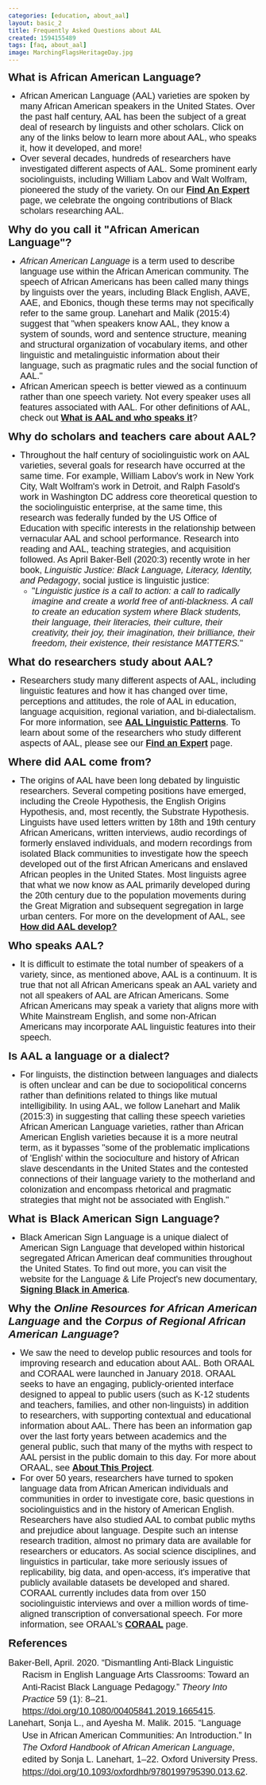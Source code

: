 ```yaml
---
categories: [education, about_aal]
layout: basic_2
title: Frequently Asked Questions about AAL
created: 1594155489
tags: [faq, about_aal]
image: MarchingFlagsHeritageDay.jpg
---
```

<p><span style="font-size:22px;"><span style="font-family:Trebuchet MS,Helvetica,sans-serif;"><strong>What is African American Language?</strong></span></span></p><ul><li><span style="font-size:18px;"><span style="font-family:Arial,Helvetica,sans-serif;">African American Language (AAL) varieties are spoken by many African American speakers in the United States.&nbsp;Over the past half century, AAL has been the subject of a great deal of research by linguists and other scholars. Click on any of the links below to learn more about AAL, who speaks it, how it developed, and more!</span></span></li><li><span style="font-size:18px;"><span style="font-family:Arial,Helvetica,sans-serif;">Over several decades, hundreds of researchers have investigated different aspects of AAL. Some prominent early sociolinguists, including William Labov and Walt Wolfram, pioneered the study of the variety. On our <strong><a href="/AAL/Linguists">Find An Expert</a></strong> page, we celebrate the ongoing contributions of Black scholars researching AAL.</span></span></li></ul><p><span style="font-size:22px;"><span style="font-family:Trebuchet MS,Helvetica,sans-serif;"><strong>Why do you call it "African American Language"?</strong></span></span></p><ul><li><span style="font-size:18px;"><span style="font-family:Arial,Helvetica,sans-serif;"><em>African American Language</em> is a term used to describe language use within the African American community. The speech of African Americans has been called many things by linguists over the years, including Black English, AAVE, AAE, and Ebonics, though these terms may not specifically refer to the same group. Lanehart and Malik (2015:4) suggest that "when speakers know AAL, they know a system of sounds, word and sentence structure, meaning and structural organization of vocabulary items, and other linguistic and metalinguistic information about their language, such as pragmatic rules and the social function of AAL." </span></span></li><li><span style="font-size:18px;"><span style="font-family:Arial,Helvetica,sans-serif;">African American speech is better viewed as a continuum rather than one speech variety. Not every speaker uses all features associated with AAL. For other definitions of AAL, check out <strong><a href="/AAL/What-is-AAL">What is AAL and who speaks it</a></strong>?</span></span></li></ul><p><span style="font-size:22px;"><span style="font-family:Trebuchet MS,Helvetica,sans-serif;"><strong>Why do scholars and teachers care about AAL?</strong></span></span></p><ul><li><span style="font-size:18px;"><span style="font-family:Arial,Helvetica,sans-serif;">Throughout the half century of sociolinguistic work on AAL varieties, several goals for research have occurred at the same time. For example, William Labov's work in New York City, Walt Wolfram's work in Detroit, and Ralph Fasold's work in Washington DC address core theoretical question to the sociolinguistic enterprise, at the same time, this research was federally funded by the US Office of Education with specific interests in the relationship between vernacular AAL and school performance. Research into reading and AAL, teaching strategies, and acquisition followed. As April Baker-Bell (2020:3) recently wrote in her book, <em>Linguistic Justice: Black Language, Literacy, Identity, and Pedagogy</em>, social justice is linguistic justice: </span></span><ul><li><span style="font-size:18px;"><span style="font-family:Arial,Helvetica,sans-serif;">"<em>Linguistic justice is a call to action: a call to radically imagine and create a world free of anti-blackness. A call to create an education system where Black students, their language, their literacies, their culture, their creativity, their joy, their imagination, their brilliance, their freedom, their existence, their resistance MATTERS.</em>"</span></span></li></ul></li></ul><p><span style="font-size:22px;"><span style="font-family:Trebuchet MS,Helvetica,sans-serif;"><strong>What do researchers study about AAL?</strong></span></span></p><ul><li><span style="font-size:18px;"><span style="font-family:Arial,Helvetica,sans-serif;">Researchers study many different aspects of AAL, including linguistic features and how it has changed over time, perceptions and attitudes, the role of AAL in education, language acquisition, regional variation, and bi-dialectalism. For more information, see <strong><a href="/AAL/Linguistic-Patterns">AAL Linguistic Patterns</a></strong>. To learn about some of the researchers who study different aspects of AAL, please see our <strong><a href="/AAL/Linguists">Find an Expert</a></strong> page.</span></span></li></ul><p><span style="font-size:22px;"><span style="font-family:Trebuchet MS,Helvetica,sans-serif;"><strong>Where did AAL come from?</strong></span></span></p><ul><li><span style="font-size:18px;"><span style="font-family:Arial,Helvetica,sans-serif;">The origins of AAL have been long debated by linguistic researchers. Several competing positions have emerged, including the Creole Hypothesis, the English Origins Hypothesis, and, most recently, the Substrate Hypothesis. Linguists have used letters written by 18th and 19th century African Americans, written interviews, audio recordings of formerly enslaved individuals, and modern recordings from isolated Black communities to investigate how the speech developed out of the first African Americans and enslaved African peoples in the United States. Most linguists agree that what we now know as AAL primarily developed during the 20th century due to the population movements during the Great Migration and subsequent segregation in large urban centers. For more on the development of AAL, see <strong><a href="/AAL/Development">How did AAL develop?</a></strong></span></span></li></ul><p><span style="font-size:22px;"><span style="font-family:Trebuchet MS,Helvetica,sans-serif;"><strong>Who speaks AAL?</strong> </span></span></p><ul><li><span style="font-size:18px;"><span style="font-family:Arial,Helvetica,sans-serif;">It is difficult to estimate the total number of speakers of a variety, since, as mentioned above, AAL is a continuum. It is true that not all African Americans speak an AAL variety and not all speakers of AAL are African Americans. Some African Americans may speak a variety that aligns more with White Mainstream English, and some non-African Americans may incorporate AAL linguistic features into their speech.</span></span></li></ul><p><span style="font-size:22px;"><span style="font-family:Trebuchet MS,Helvetica,sans-serif;"><strong>Is AAL a language or a dialect?</strong></span></span></p><ul><li><span style="font-size:18px;"><span style="font-family:Arial,Helvetica,sans-serif;">For linguists, the distinction between languages and dialects is often unclear and can be due to sociopolitical concerns rather than definitions related to things like mutual intelligibility. In using AAL, we follow Lanehart and Malik (2015:3) in suggesting that calling these speech varieties African American Language varieties, rather than African American English varieties because it is a more neutral term, as it bypasses "some of the problematic implications of 'English' within the socioculture and history of African slave descendants in the United States and the contested connections of their language variety to the motherland and colonization and encompass rhetorical and pragmatic strategies that might not be associated with English." </span></span></li></ul><p><span style="font-size:22px;"><span style="font-family:Trebuchet MS,Helvetica,sans-serif;"><strong>What is Black American Sign Language?</strong></span></span></p><ul><li><span style="font-size:18px;"><span style="font-family:Arial,Helvetica,sans-serif;">Black American Sign Language is a unique dialect of American Sign Language that developed within historical segregated African American deaf communities throughout the United States. To find out more, you can visit the website for the Language &amp; Life Project's new documentary, <strong><a href="https://www.talkingblackinamerica.org/signing-black-in-america/" target="_blank">Signing Black in America</a></strong>.</span></span></li></ul><p><span style="font-size:22px;"><span style="font-family:Trebuchet MS,Helvetica,sans-serif;"><strong>Why the <em>Online Resources for African American Language</em> and the <em>Corpus of Regional African American Language</em>?</strong></span></span></p><ul><li><span style="font-size:18px;"><span style="font-family:Arial,Helvetica,sans-serif;">We saw the need to develop public resources and tools for improving research and education about AAL. Both ORAAL and CORAAL were launched in January 2018. ORAAL seeks to have an engaging, publicly-oriented interface designed to appeal to public users (such as K-12 students and teachers, families, and other non-linguists) in addition to researchers, with supporting contextual and educational information about AAL. There has been an information gap over the last forty years between academics and the general public, such that many of the myths with respect to AAL persist in the public domain to this day. For more about ORAAL, see <strong><a href="/About">About This Project</a></strong>.</span></span></li><li><span style="font-family:Arial,Helvetica,sans-serif;"><span style="font-size:18px;">For over 50 years, researchers have turned to spoken language data from African American individuals and communities in order to investigate core, basic questions in sociolinguistics and in the history of American English. Researchers have also studied AAL to combat public myths and prejudice about language. Despite such an intense research tradition, almost no primary data are available for researchers or educators. As social science disciplines, and linguistics in particular, take more seriously issues of replicability, big data, and open-access, it's imperative that publicly available datasets be developed and shared. CORAAL currently includes data from over 150 sociolinguistic interviews and over a million words of time-aligned transcription of conversational speech. For more information, see ORAAL's <strong><a href="/CORAAL">CORAAL</a></strong> page.</span></span></li></ul><p><span style="font-size:22px;"><span style="font-family:Trebuchet MS,Helvetica,sans-serif;"><strong>References</strong></span></span></p><div class="csl-bib-body" style="line-height: 1.35; margin-left: 2em; text-indent:-2em;"><div class="csl-entry"><span style="font-size:18px;"><span style="font-family:Arial,Helvetica,sans-serif;">Baker-Bell, April. 2020. “Dismantling Anti-Black Linguistic Racism in English Language Arts Classrooms: Toward an Anti-Racist Black Language Pedagogy.” <i>Theory Into Practice</i> 59 (1): 8–21. <a href="https://doi.org/10.1080/00405841.2019.1665415" target="_blank">https://doi.org/10.1080/00405841.2019.1665415</a>.</span></span></div><div class="csl-entry"><span style="font-size:18px;"><span style="font-family:Arial,Helvetica,sans-serif;">Lanehart, Sonja L., and Ayesha M. Malik. 2015. “Language Use in African American Communities: An Introduction.” In <i>The Oxford Handbook of African American Language</i>, edited by Sonja L. Lanehart, 1–22. Oxford University Press. <a href="https://doi.org/10.1093/oxfordhb/9780199795390.013.62" target="_blank">https://doi.org/10.1093/oxfordhb/9780199795390.013.62</a>.</span></span></div></div>
